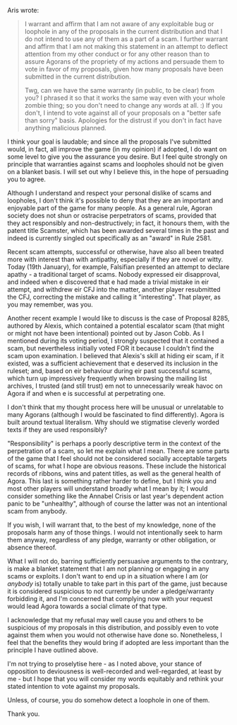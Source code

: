 <p>Aris wrote:</p>
<blockquote>
<p>I warrant and affirm that I am not aware of any exploitable bug or
loophole in any of the proposals in the current distribution and that
I do not intend to use any of them as a part of a scam. I further
warrant and affirm that I am not making this statement in an attempt
to deflect attention from my other conduct or for any other reason
than to assure Agorans of the propriety of my actions and persuade
them to vote in favor of my proposals, given how many proposals have
been submitted in the current distribution.</p>
<p>Twg, can we have the same warranty (in public, to be clear) from you?
I phrased it so that it works the same way even with your whole zombie
thing; so you don't need to change any words at all. :) If you don't,
I intend to vote against all of your proposals on a "better safe than
sorry" basis. Apologies for the distrust if you don't in fact have
anything malicious planned.</p>
</blockquote>
<p>I think your goal is laudable; and since all the proposals I've
submitted would, in fact, all improve the game (in my opinion) if
adopted, I do want on some level to give you the assurance you desire.
But I feel quite strongly on principle that warranties against scams and
loopholes should not be given on a blanket basis. I will set out why I
believe this, in the hope of persuading you to agree.</p>
<p>Although I understand and respect your personal dislike of scams and
loopholes, I don't think it's possible to deny that they are an
important and enjoyable part of the game for many people. As a general
rule, Agoran society does not shun or ostracise perpetrators of scams,
provided that they act responsibly and non-destructively; in fact, it
honours them, with the patent title Scamster, which has been awarded
several times in the past and indeed is currently singled out
specifically as an "award" in Rule 2581.</p>
<p>Recent scam attempts, successful or otherwise, have also all been
treated more with interest than with antipathy, especially if they are
novel or witty. Today (19th January), for example, Falsifian presented
an attempt to declare apathy - a traditional target of scams. Nobody
expressed eir disapproval, and indeed when e discovered that e had made
a trivial mistake in eir attempt, and withdrew eir CFJ into the matter,
another player resubmitted the CFJ, correcting the mistake and calling
it "interesting". That player, as you may remember, was you.</p>
<p>Another recent example I would like to discuss is the case of Proposal
8285, authored by Alexis, which contained a potential escalator scam
(that might or might not have been intentional) pointed out by Jason
Cobb. As I mentioned during its voting period, I strongly suspected that
it contained a scam, but nevertheless initially voted FOR it because I
couldn't find the scam upon examination. I believed that Alexis's skill
at hiding eir scam, if it existed, was a sufficient achievement that e
deserved its inclusion in the ruleset; and, based on eir behaviour
during eir past successful scams, which turn up impressively frequently
when browsing the mailing list archives, I trusted (and still trust)
em not to unnecessarily wreak havoc on Agora if and when e is successful
at perpetrating one.</p>
<p>I don't think that my thought process here will be unusual or
unrelatable to many Agorans (although I would be fascinated to find
differently). Agora is built around textual literalism. Why should we
stigmatise cleverly worded texts if they are used responsibly?</p>
<p>"Responsibility" is perhaps a poorly descriptive term in the context of
the perpetration of a scam, so let me explain what I mean. There are
some parts of the game that I feel should not be considered socially
acceptable targets of scams, for what I hope are obvious reasons. These
include the historical records of ribbons, wins and patent titles, as
well as the general health of Agora. This last is something rather
harder to define, but I think you and most other players will understand
broadly what I mean by it; I would consider something like the Annabel
Crisis or last year's dependent action panic to be "unhealthy", although
of course the latter was not an intentional scam from anybody.</p>
<p>If you wish, I will warrant that, to the best of my knowledge, none of
the proposals harm any of those things. I would not intentionally seek
to harm them anyway, regardless of any pledge, warranty or other
obligation, or absence thereof.</p>
<p>What I will not do, barring sufficiently persuasive arguments to the
contrary, is make a blanket statement that I am not planning or engaging
in any scams or exploits. I don't want to end up in a situation where I
am (or <em>anybody</em> is) totally unable to take part in this part of the
game, just because it is considered suspicious to not currently be under
a pledge/warranty forbidding it, and I'm concerned that complying now
with your request would lead Agora towards a social climate of that
type.</p>
<p>I acknowledge that my refusal may well cause you and others to be
suspicious of my proposals in this distribution, and possibly even to
vote against them when you would not otherwise have done so.
Nonetheless, I feel that the benefits they would bring if adopted are
less important than the principle I have outlined above.</p>
<p>I'm not trying to proselytise here - as I noted above, your stance of
opposition to deviousness is well-recorded and well-regarded, at least
by me - but I hope that you will consider my words equitably and rethink
your stated intention to vote against my proposals.</p>
<p>Unless, of course, you do somehow detect a loophole in one of them.</p>
<p>Thank you.</p>
